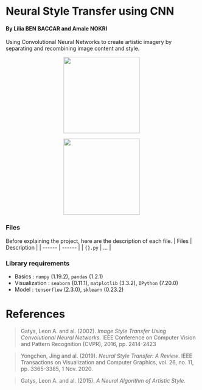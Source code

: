 # Neural Style Transfer using CNN
#### By Lilia BEN BACCAR and Amale NOKRI
Using Convolutional Neural Networks to create artistic imagery by separating and recombining image content and style.

<p align="center">
  <img src="https://github.com/lbenbaccar/Neural-Style-Transfer-using-CNN/blob/main/input.jpg" width="200"/>
</p>

<p align="center">
  <img src="https://github.com/lbenbaccar/Neural-Style-Transfer-using-CNN/blob/main/output.png" width="200"/>
</p>


### Files
Before explaining the project, here are the description of each file.
| Files | Description |
| ------ | ------ |
| `{}.py` | ... |

### Library requirements  
  - Basics : `numpy` (1.19.2), `pandas` (1.2.1)
  - Visualization : `seaborn` (0.11.1), `matplotlib` (3.3.2), `IPython` (7.20.0) 
  - Model : `tensorflow` (2.3.0), `sklearn` (0.23.2)

# References
> Gatys, Leon A. and al. (2002). *Image Style Transfer Using Convolutional Neural Networks*. IEEE Conference on Computer Vision and Pattern Recognition (CVPR), 2016, pp. 2414-2423

> Yongchen, Jing and al. (2019). *Neural Style Transfer: A Review*. IEEE Transactions on Visualization and Computer Graphics, vol. 26, no. 11, pp. 3365-3385, 1 Nov. 2020.

> Gatys, Leon A. and al. (2015). *A Neural Algorithm of Artistic Style*.
